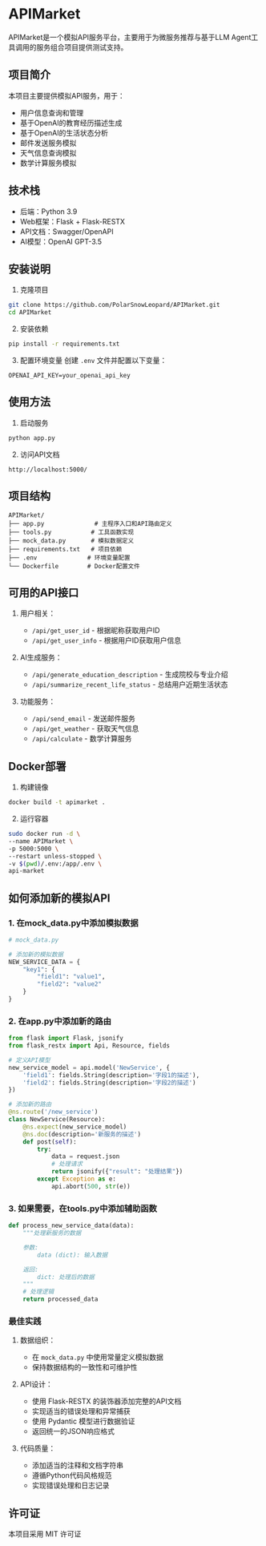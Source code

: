# APIMarket

APIMarket是一个模拟API服务平台，主要用于为微服务推荐与基于LLM Agent工具调用的服务组合项目提供测试支持。

## 项目简介

本项目主要提供模拟API服务，用于：
- 用户信息查询和管理
- 基于OpenAI的教育经历描述生成
- 基于OpenAI的生活状态分析
- 邮件发送服务模拟
- 天气信息查询模拟
- 数学计算服务模拟

## 技术栈

- 后端：Python 3.9
- Web框架：Flask + Flask-RESTX
- API文档：Swagger/OpenAPI
- AI模型：OpenAI GPT-3.5

## 安装说明

1. 克隆项目

```bash
git clone https://github.com/PolarSnowLeopard/APIMarket.git
cd APIMarket
```

2. 安装依赖

```bash
pip install -r requirements.txt
```

3. 配置环境变量
创建 `.env` 文件并配置以下变量：

```
OPENAI_API_KEY=your_openai_api_key
```

## 使用方法

1. 启动服务

```bash
python app.py
```

2. 访问API文档

```
http://localhost:5000/
```

## 项目结构

```
APIMarket/
├── app.py              # 主程序入口和API路由定义
├── tools.py           # 工具函数实现
├── mock_data.py       # 模拟数据定义
├── requirements.txt   # 项目依赖
├── .env              # 环境变量配置
└── Dockerfile        # Docker配置文件
```

## 可用的API接口

1. 用户相关：
   - `/api/get_user_id` - 根据昵称获取用户ID
   - `/api/get_user_info` - 根据用户ID获取用户信息

2. AI生成服务：
   - `/api/generate_education_description` - 生成院校与专业介绍
   - `/api/summarize_recent_life_status` - 总结用户近期生活状态

3. 功能服务：
   - `/api/send_email` - 发送邮件服务
   - `/api/get_weather` - 获取天气信息
   - `/api/calculate` - 数学计算服务

## Docker部署

1. 构建镜像

```bash
docker build -t apimarket .
```

2. 运行容器

```bash
sudo docker run -d \
--name APIMarket \
-p 5000:5000 \
--restart unless-stopped \
-v $(pwd)/.env:/app/.env \
api-market
```

## 如何添加新的模拟API

### 1. 在mock_data.py中添加模拟数据

```python
# mock_data.py

# 添加新的模拟数据
NEW_SERVICE_DATA = {
    "key1": {
        "field1": "value1",
        "field2": "value2"
    }
}
```

### 2. 在app.py中添加新的路由

```python
from flask import Flask, jsonify
from flask_restx import Api, Resource, fields

# 定义API模型
new_service_model = api.model('NewService', {
    'field1': fields.String(description='字段1的描述'),
    'field2': fields.String(description='字段2的描述')
})

# 添加新的路由
@ns.route('/new_service')
class NewService(Resource):
    @ns.expect(new_service_model)
    @ns.doc(description='新服务的描述')
    def post(self):
        try:
            data = request.json
            # 处理请求
            return jsonify({"result": "处理结果"})
        except Exception as e:
            api.abort(500, str(e))
```

### 3. 如果需要，在tools.py中添加辅助函数

```python
def process_new_service_data(data):
    """处理新服务的数据

    参数:
        data (dict): 输入数据

    返回:
        dict: 处理后的数据
    """
    # 处理逻辑
    return processed_data
```

### 最佳实践

1. 数据组织：
   - 在 `mock_data.py` 中使用常量定义模拟数据
   - 保持数据结构的一致性和可维护性

2. API设计：
   - 使用 Flask-RESTX 的装饰器添加完整的API文档
   - 实现适当的错误处理和异常捕获
   - 使用 Pydantic 模型进行数据验证
   - 返回统一的JSON响应格式

3. 代码质量：
   - 添加适当的注释和文档字符串
   - 遵循Python代码风格规范
   - 实现错误处理和日志记录

## 许可证

本项目采用 MIT 许可证

